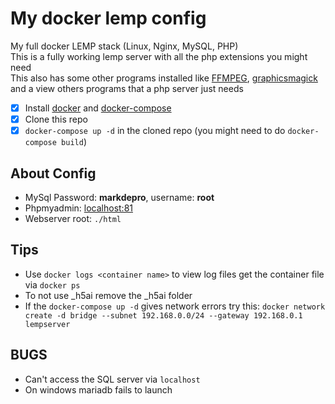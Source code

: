 # My docker lemp config
My full docker LEMP stack (Linux, Nginx, MySQL, PHP)  
This is a fully working lemp server with all the php extensions you might need  
This also has some other programs installed like [FFMPEG](https://www.ffmpeg.org/), [graphicsmagick](http://www.graphicsmagick.org/) and a view others programs that a php server just needs  

- [x] Install [docker](https://docs.docker.com/install/) and [docker-compose](https://docs.docker.com/compose/install/)
- [x] Clone this repo
- [x] `docker-compose up -d` in the cloned repo (you might need to do `docker-compose build`)

## About Config
- MySql Password: **markdepro**, username: **root**
- Phpmyadmin: [localhost:81](http://localhost:81)
- Webserver root: `./html`

## Tips
- Use `docker logs <container name>` to view log files get the container file via `docker ps`
- To not use _h5ai remove the _h5ai folder
- If the `docker-compose up -d` gives network errors try this: `docker network create -d bridge --subnet 192.168.0.0/24 --gateway 192.168.0.1 lempserver`

## BUGS
- Can't access the SQL server via `localhost`
- On windows mariadb fails to launch